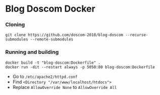 # Blog Doscom Docker
### Cloning
```
git clone https://github.com/doscom-2018/blog-doscom --recurse-submodules --remote-submodules
```

### Running and building
```
docker build -t "blog-doscom:Dockerfile" .
docker run -dit --restart always -p 5050:80 blog-doscom:Dockerfile
```

* Go to `/etc/apache2/httpd.conf`
* Find `<Directory "/var/www/localhost/htdocs">`
* Replace `AllowOverride None` to `AllowOverride All`
